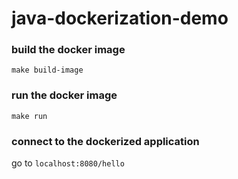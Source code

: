 # java-dockerization-demo

### build the docker image
```
make build-image
```

### run the docker image
```
make run
```

### connect to the dockerized application
go to `localhost:8080/hello`